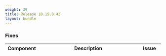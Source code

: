 ```yaml
---
weight: 39
title: Release 10.15.0.43
layout: bundle
---
```


<!--10.15.0.26 - 10.15.0.43-->


### Fixes

<div><table ><colgroup>
<col style="width: 15%;"><col style="width: 70%;"><col style="width: 15%;"></colgroup>
<thead><tr>
<th>
Component</th>
<th>
Description</th>
<th>
Issue</th>
</tr>
</thead><tbody>


</tbody></table></div>

